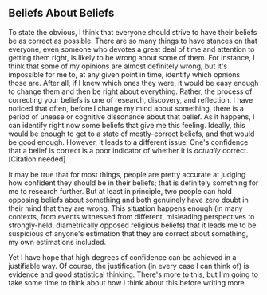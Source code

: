 ## Beliefs About Beliefs

To state the obvious, I think that everyone should strive to have their beliefs be as correct as possible.
There are so many things to have stances on that everyone, even someone who devotes a great deal of time and attention to getting them right, is likely to be wrong about some of them. 
For instance, I think that some of my opinions are almost definitely wrong, but it's impossible for me to, at any given point in time, identify which opnions those are.
After all, if I knew which ones they were, it would be easy enough to change them and then be right about everything.
Rather, the process of correcting your beliefs is one of research, discovery, and reflection.
I have noticed that often, before I change my mind about something, there is a period of unease or cognitive dissonance about that belief.
As it happens, I can identify right now some beliefs that give me this feeling.
Ideally, this would be enough to get to a state of mostly-correct beliefs, and that would be good enough.
However, it leads to a different issue: One's confidence that a belief is correct is a poor indicator of whether it is *actually* correct. \[Citation needed\]

It may be true that for most things, people are pretty accurate at judging how confident they should be in their beliefs; that is definitely something for me to research further.
But at least in principle, two people can hold opposing beliefs about something and both genuinely have zero doubt in their mind that they are wrong.
This situation happens enough (in many contexts, from events witnessed from different, misleading perspectives to strongly-held, diametrically opposed religious beliefs) that it leads me to be suspicious of anyone's estimation that they are correct about something, my own estimations included.

Yet I have hope that high degrees of confidence can be achieved in a justifiable way.
Of course, the justification (in every case I can think of) is evidence and good statistical thinking.
There's more to this, but I'm going to take some time to think about how I think about this before writing more.
